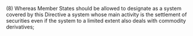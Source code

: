 (8) Whereas Member States should be allowed to designate as a system covered by this Directive a system whose main activity is the settlement of securities even if the system to a limited extent also deals with commodity derivatives;